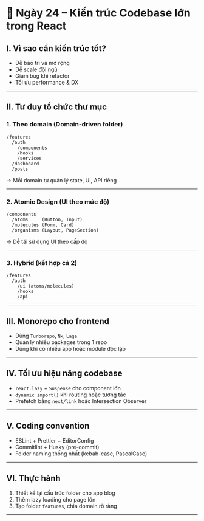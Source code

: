 
# 📘 Ngày 24 – Kiến trúc Codebase lớn trong React

## I. Vì sao cần kiến trúc tốt?

- Dễ bảo trì và mở rộng
- Dễ scale đội ngũ
- Giảm bug khi refactor
- Tối ưu performance & DX

---

## II. Tư duy tổ chức thư mục

### 1. Theo domain (Domain-driven folder)

```
/features
  /auth
    /components
    /hooks
    /services
  /dashboard
  /posts
```

→ Mỗi domain tự quản lý state, UI, API riêng

---

### 2. Atomic Design (UI theo mức độ)

```
/components
  /atoms     (Button, Input)
  /molecules (Form, Card)
  /organisms (Layout, PageSection)
```

→ Dễ tái sử dụng UI theo cấp độ

---

### 3. Hybrid (kết hợp cả 2)

```
/features
  /auth
    /ui (atoms/molecules)
    /hooks
    /api
```

---

## III. Monorepo cho frontend

- Dùng `Turborepo`, `Nx`, `Lage`
- Quản lý nhiều packages trong 1 repo
- Dùng khi có nhiều app hoặc module độc lập

---

## IV. Tối ưu hiệu năng codebase

- `react.lazy` + `Suspense` cho component lớn
- `dynamic import()` khi routing hoặc tương tác
- Prefetch bằng `next/link` hoặc Intersection Observer

---

## V. Coding convention

- ESLint + Prettier + EditorConfig
- Commitlint + Husky (pre-commit)
- Folder naming thống nhất (kebab-case, PascalCase)

---

## VI. Thực hành

1. Thiết kế lại cấu trúc folder cho app blog
2. Thêm lazy loading cho page lớn
3. Tạo folder `features`, chia domain rõ ràng

---
